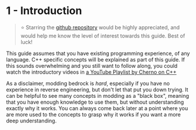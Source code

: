 # 1 - Introduction

> ⭐ Starring the [github repository](https://github.com/FrederoxDev/Bedrock-Modding-Guide) would be highly appreciated, and would help me know the level of interest towards this guide. Best of luck!

This guide assumes that you have existing programming experience, of any language. C++ specific concepts will be explained as part of this guide. If this sounds overwhelming and you still want to follow along, you could watch the introductory videos in [a YouTube Playlist by Cherno on C++](https://www.youtube.com/watch?v=18c3MTX0PK0&list=PLlrATfBNZ98dudnM48yfGUldqGD0S4FFb&pp=iAQB)

As a disclaimer, modding bedrock is *hard*, especially if you have no experience in reverse engineering, but don't let that put you down trying. It can be helpful to see many concepts in modding as a "black box", meaning that you have enough knowledge to use them, but without understanding exactly why it works. You can always come back later at a point where you are more used to the concepts to grasp why it works if you want a more deep understanding.
